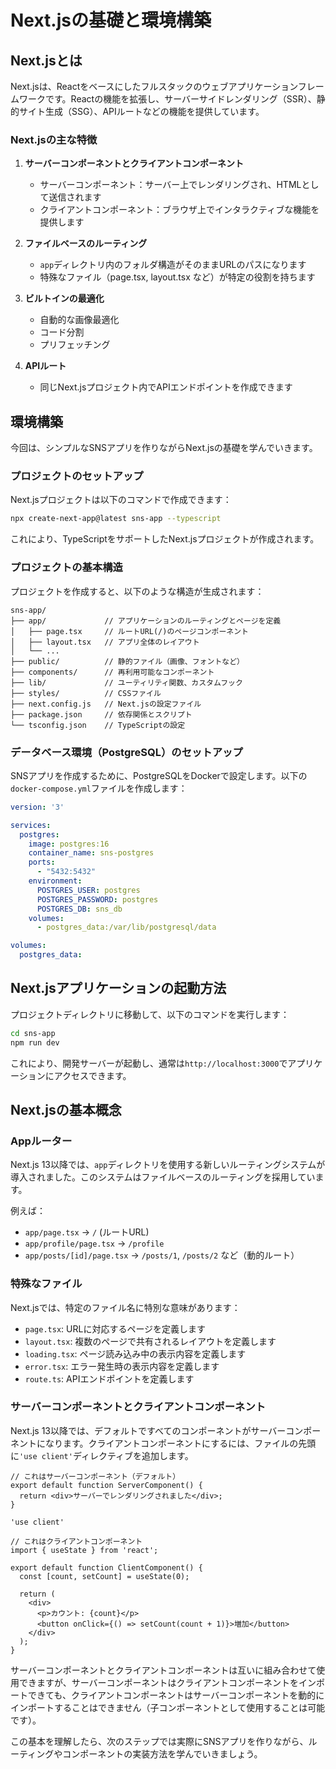 # Next.jsの基礎と環境構築

## Next.jsとは

Next.jsは、Reactをベースにしたフルスタックのウェブアプリケーションフレームワークです。Reactの機能を拡張し、サーバーサイドレンダリング（SSR）、静的サイト生成（SSG）、APIルートなどの機能を提供しています。

### Next.jsの主な特徴

1. **サーバーコンポーネントとクライアントコンポーネント**
   - サーバーコンポーネント：サーバー上でレンダリングされ、HTMLとして送信されます
   - クライアントコンポーネント：ブラウザ上でインタラクティブな機能を提供します

2. **ファイルベースのルーティング**
   - `app`ディレクトリ内のフォルダ構造がそのままURLのパスになります
   - 特殊なファイル（page.tsx, layout.tsx など）が特定の役割を持ちます

3. **ビルトインの最適化**
   - 自動的な画像最適化
   - コード分割
   - プリフェッチング

4. **APIルート**
   - 同じNext.jsプロジェクト内でAPIエンドポイントを作成できます

## 環境構築

今回は、シンプルなSNSアプリを作りながらNext.jsの基礎を学んでいきます。

### プロジェクトのセットアップ

Next.jsプロジェクトは以下のコマンドで作成できます：

```bash
npx create-next-app@latest sns-app --typescript
```

これにより、TypeScriptをサポートしたNext.jsプロジェクトが作成されます。

### プロジェクトの基本構造

プロジェクトを作成すると、以下のような構造が生成されます：

```
sns-app/
├── app/             // アプリケーションのルーティングとページを定義
│   ├── page.tsx     // ルートURL(/)のページコンポーネント
│   ├── layout.tsx   // アプリ全体のレイアウト
│   └── ...
├── public/          // 静的ファイル（画像、フォントなど）
├── components/      // 再利用可能なコンポーネント
├── lib/             // ユーティリティ関数、カスタムフック
├── styles/          // CSSファイル
├── next.config.js   // Next.jsの設定ファイル
├── package.json     // 依存関係とスクリプト
└── tsconfig.json    // TypeScriptの設定
```

### データベース環境（PostgreSQL）のセットアップ

SNSアプリを作成するために、PostgreSQLをDockerで設定します。以下の`docker-compose.yml`ファイルを作成します：

```yaml
version: '3'

services:
  postgres:
    image: postgres:16
    container_name: sns-postgres
    ports:
      - "5432:5432"
    environment:
      POSTGRES_USER: postgres
      POSTGRES_PASSWORD: postgres
      POSTGRES_DB: sns_db
    volumes:
      - postgres_data:/var/lib/postgresql/data

volumes:
  postgres_data:
```

## Next.jsアプリケーションの起動方法

プロジェクトディレクトリに移動して、以下のコマンドを実行します：

```bash
cd sns-app
npm run dev
```

これにより、開発サーバーが起動し、通常は`http://localhost:3000`でアプリケーションにアクセスできます。

## Next.jsの基本概念

### Appルーター

Next.js 13以降では、`app`ディレクトリを使用する新しいルーティングシステムが導入されました。このシステムはファイルベースのルーティングを採用しています。

例えば：
- `app/page.tsx` → `/` (ルートURL)
- `app/profile/page.tsx` → `/profile`
- `app/posts/[id]/page.tsx` → `/posts/1`, `/posts/2` など（動的ルート）

### 特殊なファイル

Next.jsでは、特定のファイル名に特別な意味があります：

- `page.tsx`: URLに対応するページを定義します
- `layout.tsx`: 複数のページで共有されるレイアウトを定義します
- `loading.tsx`: ページ読み込み中の表示内容を定義します
- `error.tsx`: エラー発生時の表示内容を定義します
- `route.ts`: APIエンドポイントを定義します

### サーバーコンポーネントとクライアントコンポーネント

Next.js 13以降では、デフォルトですべてのコンポーネントがサーバーコンポーネントになります。クライアントコンポーネントにするには、ファイルの先頭に`'use client'`ディレクティブを追加します。

```tsx
// これはサーバーコンポーネント（デフォルト）
export default function ServerComponent() {
  return <div>サーバーでレンダリングされました</div>;
}
```

```tsx
'use client'

// これはクライアントコンポーネント
import { useState } from 'react';

export default function ClientComponent() {
  const [count, setCount] = useState(0);
  
  return (
    <div>
      <p>カウント: {count}</p>
      <button onClick={() => setCount(count + 1)}>増加</button>
    </div>
  );
}
```

サーバーコンポーネントとクライアントコンポーネントは互いに組み合わせて使用できますが、サーバーコンポーネントはクライアントコンポーネントをインポートできても、クライアントコンポーネントはサーバーコンポーネントを動的にインポートすることはできません（子コンポーネントとして使用することは可能です）。

この基本を理解したら、次のステップでは実際にSNSアプリを作りながら、ルーティングやコンポーネントの実装方法を学んでいきましょう。
